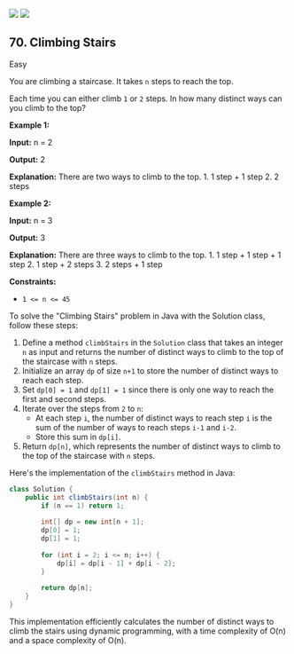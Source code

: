 [![](https://img.shields.io/github/stars/LeetCode-Top-Interview-150/LeetCode-Top-Interview-150?label=Stars&style=flat-square)](https://github.com/LeetCode-Top-Interview-150/LeetCode-Top-Interview-150)
[![](https://img.shields.io/github/forks/LeetCode-Top-Interview-150/LeetCode-Top-Interview-150?label=Fork%20me%20on%20GitHub%20&style=flat-square)](https://github.com/LeetCode-Top-Interview-150/LeetCode-Top-Interview-150/fork)

## 70\. Climbing Stairs

Easy

You are climbing a staircase. It takes `n` steps to reach the top.

Each time you can either climb `1` or `2` steps. In how many distinct ways can you climb to the top?

**Example 1:**

**Input:** n = 2

**Output:** 2

**Explanation:** There are two ways to climb to the top. 1. 1 step + 1 step 2. 2 steps 

**Example 2:**

**Input:** n = 3

**Output:** 3

**Explanation:** There are three ways to climb to the top. 1. 1 step + 1 step + 1 step 2. 1 step + 2 steps 3. 2 steps + 1 step 

**Constraints:**

*   `1 <= n <= 45`

To solve the "Climbing Stairs" problem in Java with the Solution class, follow these steps:

1. Define a method `climbStairs` in the `Solution` class that takes an integer `n` as input and returns the number of distinct ways to climb to the top of the staircase with `n` steps.
2. Initialize an array `dp` of size `n+1` to store the number of distinct ways to reach each step.
3. Set `dp[0] = 1` and `dp[1] = 1` since there is only one way to reach the first and second steps.
4. Iterate over the steps from `2` to `n`:
   - At each step `i`, the number of distinct ways to reach step `i` is the sum of the number of ways to reach steps `i-1` and `i-2`.
   - Store this sum in `dp[i]`.
5. Return `dp[n]`, which represents the number of distinct ways to climb to the top of the staircase with `n` steps.

Here's the implementation of the `climbStairs` method in Java:

```java
class Solution {
    public int climbStairs(int n) {
        if (n == 1) return 1;
        
        int[] dp = new int[n + 1];
        dp[0] = 1;
        dp[1] = 1;
        
        for (int i = 2; i <= n; i++) {
            dp[i] = dp[i - 1] + dp[i - 2];
        }
        
        return dp[n];
    }
}
```

This implementation efficiently calculates the number of distinct ways to climb the stairs using dynamic programming, with a time complexity of O(n) and a space complexity of O(n).